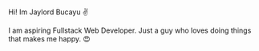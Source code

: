 Hi! Im Jaylord Bucayu :v:

I am aspiring Fullstack Web Developer. 
Just a guy who loves doing things that makes me happy. :heart_eyes:


